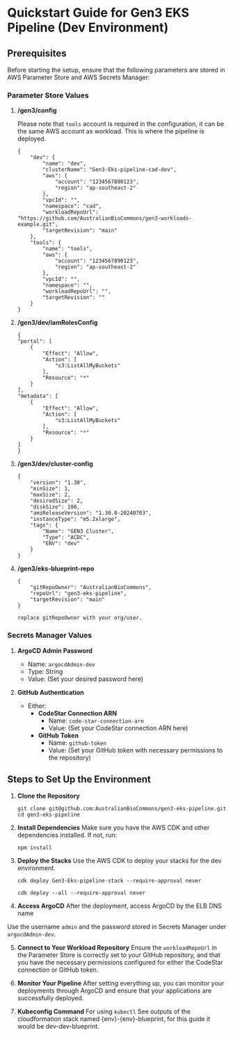 Quickstart Guide for Gen3 EKS Pipeline (Dev Environment)
========================================================

Prerequisites
-------------

Before starting the setup, ensure that the following parameters are stored in AWS Parameter Store and AWS Secrets Manager:

### Parameter Store Values

1.  **/gen3/config**

    Please note that `tools` account is required in the configuration, it can be the same AWS account as workload. This is where the pipeline is deployed.

        {
            "dev": {
                "name": "dev",
                "clusterName": "Gen3-Eks-pipeline-cad-dev",
                "aws": {
                    "account": "1234567890123",
                    "region": "ap-southeast-2"
                },
                "vpcId": "",
                "namespace": "cad",
                "workloadRepoUrl": "https://github.com/AustralianBioCommons/gen3-workloads-example.git",
                "targetRevision": "main"
            },
            "tools": {
                "name": "tools",
                "aws": {
                    "account": "1234567890123",
                    "region": "ap-southeast-2"
                },
                "vpcId": "",
                "namespace": "",
                "workloadRepoUrl": "",
                "targetRevision": ""
            }
        }

2.  **/gen3/dev/iamRolesConfig**


        {
        "portal": [
            {
                "Effect": "Allow",
                "Action": [
                    "s3:ListAllMyBuckets"
                ],
                "Resource": "*"
            }
        ],
        "metadata": [
            {
                "Effect": "Allow",
                "Action": [
                    "s3:ListAllMyBuckets"
                ],
                "Resource": "*"
            }
        ]
        }

3.  **/gen3/dev/cluster-config**


        {
            "version": "1.30",
            "minSize": 1,
            "maxSize": 2,
            "desiredSize": 2,
            "diskSize": 100,
            "amiReleaseVersion": "1.30.0-20240703",
            "instanceType": "m5.2xlarge",
            "tags": {
                "Name": "GEN3 Cluster",
                "Type": "ACDC",
                "ENV": "dev"
            }
        }


5.  **/gen3/eks-blueprint-repo**

        {
            "gitRepoOwner": "AustralianBioCommons",
            "repoUrl": "gen3-eks-pipeline",
            "targetRevision": "main"
        }

        replace gitRepoOwner with your org/user.

        
### Secrets Manager Values

1.  **ArgoCD Admin Password**

    -   Name: `argocdAdmin-dev`
    -   Type: String
    -   Value: (Set your desired password here)
2.  **GitHub Authentication**

    -   Either:
        -   **CodeStar Connection ARN**
            -   Name: `code-star-connection-arn`
            -   Value: (Set your CodeStar connection ARN here)
        -   **GitHub Token**
            -   Name: `github-token`
            -   Value: (Set your GitHub token with necessary permissions to the repository)

Steps to Set Up the Environment
-------------------------------

1.  **Clone the Repository**

    `git clone git@github.com:AustralianBioCommons/gen3-eks-pipeline.git
    cd gen3-eks-pipeline`

2.  **Install Dependencies** Make sure you have the AWS CDK and other dependencies installed. If not, run:


    `npm install`

3.  **Deploy the Stacks** Use the AWS CDK to deploy your stacks for the dev environment.


    `cdk deploy Gen3-Eks-pipeline-stack --require-approval never`
    
    `cdk deploy --all --require-approval never`

4.  **Access ArgoCD** After the deployment, access ArgoCD by the ELB DNS name

 Use the username `admin` and the password stored in Secrets Manager under `argocdAdmin-dev`.

5.  **Connect to Your Workload Repository** Ensure the `workloadRepoUrl` in the Parameter Store is correctly set to your GitHub repository, and that you have the necessary permissions configured for either the CodeStar connection or GitHub token.

6.  **Monitor Your Pipeline** After setting everything up, you can monitor your deployments through ArgoCD and ensure that your applications are successfully deployed.

7. **Kubeconfig Command** For using `kubectl` See outputs of the cloudformation stack named {env}-{env}-blueprint, for this guide it would be dev-dev-blueprint.

